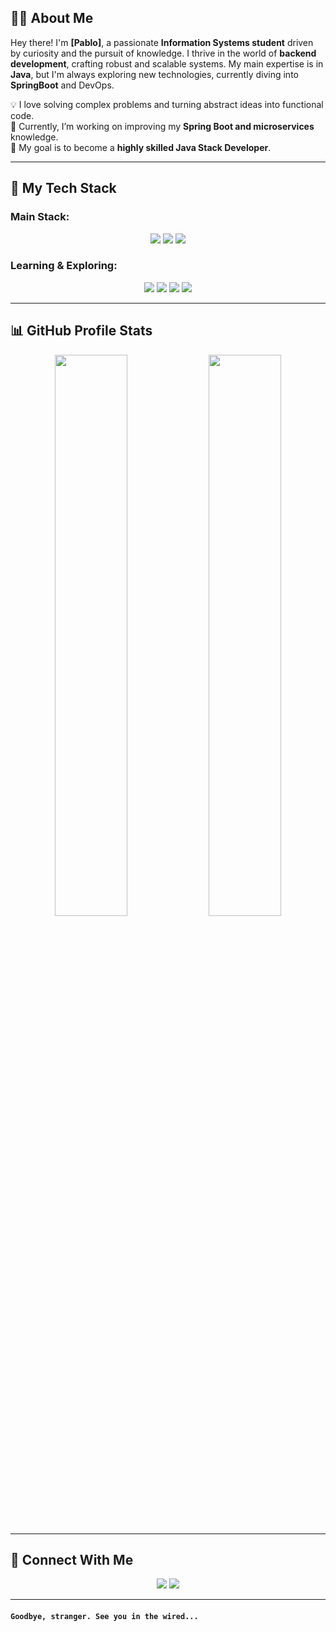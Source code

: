 ## 🧑‍💻 About Me

Hey there! I'm **[Pablo]**, a passionate **Information Systems student** driven by curiosity and the pursuit of knowledge. I thrive in the world of **backend development**, crafting robust and scalable systems. My main expertise is in **Java**, but I'm always exploring new technologies, currently diving into **SpringBoot** and DevOps.

💡 I love solving complex problems and turning abstract ideas into functional code.<br>
🔭 Currently, I’m working on improving my **Spring Boot and microservices** knowledge.<br>
🎯 My goal is to become a **highly skilled Java Stack Developer**.<br>

---

## 🚀 My Tech Stack

### **Main Stack:**
<p align="center">
  <img src="https://img.shields.io/badge/Java-%23ED8B00.svg?style=for-the-badge&logo=openjdk&logoColor=white" />
  <img src="https://img.shields.io/badge/Spring-%236DB33F.svg?style=for-the-badge&logo=spring&logoColor=white" />
  <img src="https://img.shields.io/badge/MySQL-%234479A1.svg?style=for-the-badge&logo=mysql&logoColor=white" />
</p>

### **Learning & Exploring:**
<p align="center">
  <img src="https://img.shields.io/badge/Docker-%230db7ed.svg?style=for-the-badge&logo=docker&logoColor=white" />
  <img src="https://img.shields.io/badge/Kubernetes-%23326CE5.svg?style=for-the-badge&logo=kubernetes&logoColor=white" />
  <img src="https://img.shields.io/badge/MongoDB-%2347A248.svg?style=for-the-badge&logo=mongodb&logoColor=white" />
  <img src="https://img.shields.io/badge/Apache%20Kafka-%23023131.svg?style=for-the-badge&logo=apachekafka&logoColor=white" />
</p>

---

## 📊 GitHub Profile Stats

<div align="center">
  <img src="https://github-readme-stats.vercel.app/api?username=SeuUsuario&show_icons=true&theme=radical" width="48%"/>
  <img src="https://github-readme-stats.vercel.app/api/top-langs/?username=SeuUsuario&layout=compact&theme=radical" width="48%"/>
</div>

---

## 📡 Connect With Me

<p align="center">
  <a href="www.linkedin.com/in/pablo-de-araújo-farina-893a8126b"><img src="https://img.shields.io/badge/LinkedIn-%230077B5.svg?style=for-the-badge&logo=linkedin&logoColor=white" /></a>
  <a href="mailto:pablo.farina28@outlook.com"><img src="https://img.shields.io/badge/Gmail-D14836?style=for-the-badge&logo=gmail&logoColor=white" /></a>
</p>

---

#### `Goodbye, stranger. See you in the wired...`
